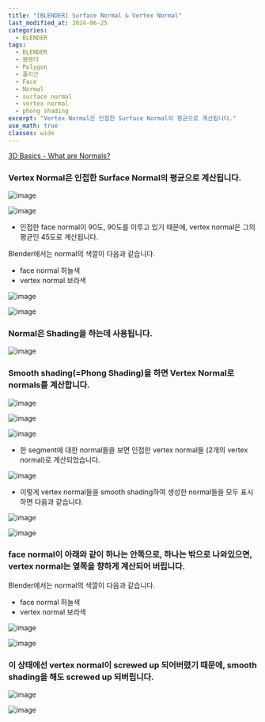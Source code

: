 ```yaml
---
title: "[BLENDER] Surface Normal & Vertex Normal"
last_modified_at: 2024-06-25
categories:
  - BLENDER
tags:
  - BLENDER
  - 블렌더
  - Polygon
  - 폴리곤
  - Face
  - Normal
  - surface normal
  - vertex normal
  - phong shading
excerpt: "Vertex Normal은 인접한 Surface Normal의 평균으로 계산됩니다."
use_math: true
classes: wide
---
```


[3D Basics - What are Normals?](https://www.youtube.com/watch?app=desktop&v=hkTjreiookM)

### Vertex Normal은 인접한 Surface Normal의 평균으로 계산됩니다.

![image](https://github.com/sandokim/sandokim.github.io/assets/74639652/ccf48411-9385-4176-9c46-ea08914f31e7)

![image](https://github.com/sandokim/sandokim.github.io/assets/74639652/07060b75-fcd2-4ec0-8fc2-275bf901f5a7)

- 인접한 face normal이 90도, 90도를 이루고 있기 때문에, vertex normal은 그의 평균인 45도로 계산됩니다.

Blender에서는 normal의 색깔이 다음과 같습니다.
- face normal 하늘색
- vertex normal 보라색

![image](https://github.com/sandokim/sandokim.github.io/assets/74639652/6906bff4-276d-4119-8958-3ffae7042649)

![image](https://github.com/sandokim/sandokim.github.io/assets/74639652/447ab1ae-cd1d-4426-a469-3b8a2de4bcd4)

### Normal은 Shading을 하는데 사용됩니다.

![image](https://github.com/sandokim/sandokim.github.io/assets/74639652/0bbc3a3d-4836-4c16-b99b-908660075076)

### Smooth shading(=Phong Shading)을 하면 Vertex Normal로 normals를 계산합니다. 

![image](https://github.com/sandokim/sandokim.github.io/assets/74639652/ca94d5f5-d14c-4a63-9f26-e056ad21cd42)

![image](https://github.com/sandokim/sandokim.github.io/assets/74639652/f39eb839-5962-4997-84b5-21dab553f5d4)

![image](https://github.com/sandokim/sandokim.github.io/assets/74639652/2187c1e3-19e5-485e-882e-240577cb555c)

- 한 segment에 대한 normal들을 보면 인접한 vertex normal들 (2개의 vertex normal)로 계산되었습니다.

![image](https://github.com/sandokim/sandokim.github.io/assets/74639652/86709095-1c5e-4bfc-9f91-48c3bfe72aef)

- 이렇게 vertex normal들을 smooth shading하여 생성한 normal들을 모두 표시하면 다음과 같습니다.

![image](https://github.com/sandokim/sandokim.github.io/assets/74639652/e5be954d-d28c-4732-9944-8d0da7ed7ed3)

![image](https://github.com/sandokim/sandokim.github.io/assets/74639652/787d157b-4c21-462c-88b4-f2917ff3fd3e)

### face normal이 아래와 같이 하나는 안쪽으로, 하나는 밖으로 나와있으면, vertex normal는 옆쪽을 향하게 계산되어 버립니다.

Blender에서는 normal의 색깔이 다음과 같습니다.
- face normal 하늘색
- vertex normal 보라색

![image](https://github.com/sandokim/sandokim.github.io/assets/74639652/71be0591-983e-463f-afab-caeb569b2b32)

![image](https://github.com/sandokim/sandokim.github.io/assets/74639652/dc913d60-35e2-46d7-b27e-0ffc1510843f)

### 이 상태에선 vertex normal이 screwed up 되어버렸기 때문에, smooth shading을 해도 screwed up 되버립니다.

![image](https://github.com/sandokim/sandokim.github.io/assets/74639652/e805c616-efc6-483e-99e7-5164f72ef74c)

![image](https://github.com/sandokim/sandokim.github.io/assets/74639652/8ec7c0e5-7a55-406d-b963-7e8df8ecd865)
